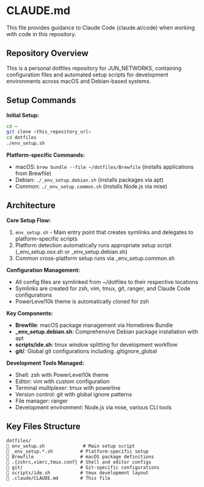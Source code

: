 # CLAUDE.md

This file provides guidance to Claude Code (claude.ai/code) when working with code in this repository.

## Repository Overview

This is a personal dotfiles repository for JUN_NETWORKS, containing configuration files and automated setup scripts for development environments across macOS and Debian-based systems.

## Setup Commands

**Initial Setup:**
```bash
cd ~
git clone <this_repository_url>
cd dotfiles
./env_setup.sh
```

**Platform-specific Commands:**
- macOS: `brew bundle --file ~/dotfiles/Brewfile` (installs applications from Brewfile)
- Debian: `./_env_setup.debian.sh` (installs packages via apt)
- Common: `./_env_setup.common.sh` (installs Node.js via mise)

## Architecture

**Core Setup Flow:**
1. `env_setup.sh` - Main entry point that creates symlinks and delegates to platform-specific scripts
2. Platform detection automatically runs appropriate setup script (_env_setup.osx.sh or _env_setup.debian.sh)
3. Common cross-platform setup runs via _env_setup.common.sh

**Configuration Management:**
- All config files are symlinked from ~/dotfiles to their respective locations
- Symlinks are created for zsh, vim, tmux, git, ranger, and Claude Code configurations
- PowerLevel10k theme is automatically cloned for zsh

**Key Components:**
- **Brewfile**: macOS package management via Homebrew Bundle
- **_env_setup.debian.sh**: Comprehensive Debian package installation with apt
- **scripts/ide.sh**: tmux window splitting for development workflow
- **git/**: Global git configurations including .gitignore_global

**Development Tools Managed:**
- Shell: zsh with PowerLevel10k theme
- Editor: vim with custom configuration
- Terminal multiplexer: tmux with powerline
- Version control: git with global ignore patterns
- File manager: ranger
- Development environment: Node.js via mise, various CLI tools

## Key Files Structure

```
dotfiles/
   env_setup.sh              # Main setup script
   _env_setup.*.sh          # Platform-specific setup
   Brewfile                 # macOS package definitions
   .{zshrc,vimrc,tmux.conf} # Shell and editor configs
   git/                     # Git-specific configurations
   scripts/ide.sh           # tmux development layout
   .claude/CLAUDE.md        # This file
```
